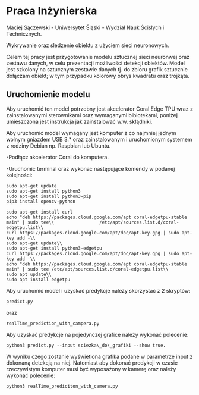# Praca Inżynierska

Maciej Sączewski - Uniwersytet Śląski - Wydział Nauk Ścisłych i Technicznych.

Wykrywanie oraz śledzenie obiektu z użyciem sieci neuronowych.

Celem tej pracy jest przygotowanie modelu sztucznej sieci neuronwej oraz zestawu danych, w celu prezentacji możliwości detekcji obiektów.
Model jest szkolony na sztucznym zestawie danych tj. do zbioru grafik sztucznie dołączam obiekt; w tym przypadku kolorowy obrys kwadratu oraz trójkąta.

## Uruchomienie modelu

Aby uruchomić ten model potrzebny jest akcelerator Coral Edge TPU wraz z zainstalowanymi sterownikami oraz wymaganymi biblotekami, poniżej umieszczona jest instrukcja jak zainstalować w.w. skłądniki.

Aby uruchomić model wymagany jest komputer z co najmniej jednym wolnym gniazdem USB 3.* oraz zainstalowanym i uruchomionym systemem z rodziny Debian np. Raspbian lub Ubuntu.

-Podłącz akcelerator Coral do komputera.

-Uruchomić terminal oraz wykonać następujące komendy w podanej kolejności:

    sudo apt-get update
    sudo apt-get install python3
    sudo apt-get install python3-pip
    pip3 install opencv-python
    
    sudo apt-get install curl
    echo "deb https://packages.cloud.google.com/apt coral-edgetpu-stable main" | sudo tee\\                 /etc/apt/sources.list.d/coral-edgetpu.list\\
    curl https://packages.cloud.google.com/apt/doc/apt-key.gpg | sudo apt-key add -\\
    sudo apt-get update\\
    sudo apt-get install python3-edgetpu
    curl https://packages.cloud.google.com/apt/doc/apt-key.gpg | sudo apt-key add -\\
    echo "deb https://packages.cloud.google.com/apt coral-edgetpu-stable main" | sudo tee /etc/apt/sources.list.d/coral-edgetpu.list\\
    sudo apt update\\
    sudo apt install edgetpu
    
Aby uruchomić model i uzyskać predykcje należy skorzystać z 2 skryptów: 

    predict.py
oraz

    realTime_prediction_with_campera.py
Aby uzyskać predykcje na pojedynczej grafice należy wykonać polecenie:

    python3 predict.py --input scieżka\_do\_grafiki --show true.
W wyniku czego zostanie wyświetlona grafika podane w parametrze input z dokonaną detekcją na niej.
Natomiast aby dokonać predykcji w czasie rzeczywistym komputer musi być wyposażony w kamerę oraz należy wykonać polecenie:

    python3 realTime_prediciton_with_camera.py
